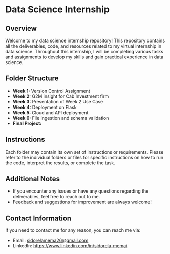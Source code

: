 # Data Science Internship

## Overview

Welcome to my data science internship repository! This repository contains all the deliverables, code, and resources related to my virtual internship in data science. Throughout this internship, I will be completing various tasks and assignments to develop my skills and gain practical experience in data science.

## Folder Structure

- **Week 1:** Version Control Assignment 
- **Week 2:** G2M insight for Cab Investment firm 
- **Week 3:** Presentation of Week 2 Use Case
- **Week 4:** Deployment on Flask
- **Week 5:** Cloud and API deployment
- **Week 6:** File ingestion and schema validation
- **Final Project:** 

## Instructions

Each folder may contain its own set of instructions or requirements. Please refer to the individual folders or files for specific instructions on how to run the code, interpret the results, or complete the task.

## Additional Notes

- If you encounter any issues or have any questions regarding the deliverables, feel free to reach out to me.
- Feedback and suggestions for improvement are always welcome!

## Contact Information

If you need to contact me for any reason, you can reach me via:

- Email: sidorelamema26@gmail.com
- LinkedIn: https://www.linkedin.com/in/sidorela-mema/

